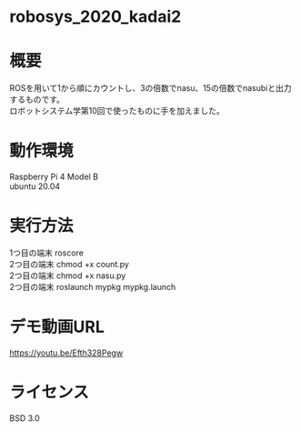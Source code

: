 # robosys_2020_kadai2

# 概要
ROSを用いて1から順にカウントし、3の倍数でnasu、15の倍数でnasubiと出力するものです。  
ロボットシステム学第10回で使ったものに手を加えました。  


# 動作環境
Raspberry Pi 4 Model B  
ubuntu 20.04  
# 実行方法 
1つ目の端末 roscore  
2つ目の端末 chmod +x count.py  
2つ目の端末 chmod +x nasu.py  
2つ目の端末 roslaunch mypkg mypkg.launch  
# デモ動画URL
https://youtu.be/Efth328Pegw
# ライセンス
BSD 3.0
